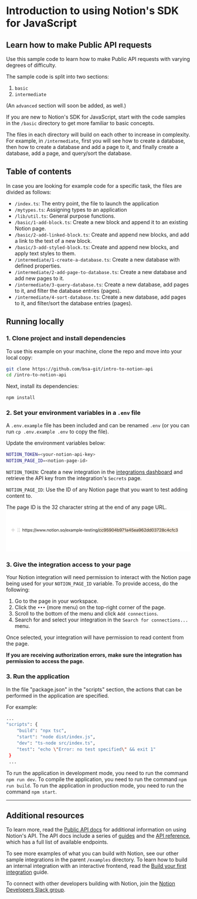 # Introduction to using Notion's SDK for JavaScript

## Learn how to make Public API requests

Use this sample code to learn how to make Public API requests with varying degrees of difficulty.

The sample code is split into two sections:

1. `basic`
2. `intermediate`

(An `advanced` section will soon be added, as well.)

If you are new to Notion's SDK for JavaScript, start with the code samples in the `/basic` directory to get more familiar to basic concepts.

The files in each directory will build on each other to increase in complexity. For example, in `/intermediate`, first you will see how to create a database, then how to create a database and add a page to it, and finally create a database, add a page, and query/sort the database.

## Table of contents

In case you are looking for example code for a specific task, the files are divided as follows:

- `/index.ts`: The entry point, the file to launch the application
- `/mytypes.ts`: Assigning types to an application
- `/lib/util.ts`: General purpose functions.
- `/basic/1-add-block.ts`: Create a new block and append it to an existing Notion page.
- `/basic/2-add-linked-block.ts`: Create and append new blocks, and add a link to the text of a new block.
- `/basic/3-add-styled-block.ts`: Create and append new blocks, and apply text styles to them.
- `/intermediate/1-create-a-database.ts`: Create a new database with defined properties.
- `/intermediate/2-add-page-to-database.ts`: Create a new database and add new pages to it.
- `/intermediate/3-query-database.ts`: Create a new database, add pages to it, and filter the database entries (pages).
- `/intermediate/4-sort-database.ts`: Create a new database, add pages to it, and filter/sort the database entries (pages).

## Running locally

### 1. Clone project and install dependencies

To use this example on your machine, clone the repo and move into your local copy:

```zsh
git clone https://github.com/bsa-git/intro-to-notion-api
cd /intro-to-notion-api
```

Next, install its dependencies:

```zsh
npm install
```

### 2. Set your environment variables in a `.env` file

A `.env.example` file has been included and can be renamed `.env` (or you can run `cp .env.example .env` to copy the file).

Update the environment variables below:

```zsh
NOTION_TOKEN=<your-notion-api-key>
NOTION_PAGE_ID=<notion-page-id>
```

`NOTION_TOKEN`: Create a new integration in the [integrations dashboard](https://www.notion.com/my-integrations) and retrieve the API key from the integration's `Secrets` page.

`NOTION_PAGE_ID`: Use the ID of any Notion page that you want to test adding content to.

The page ID is the 32 character string at the end of any page URL.
![A Notion page URL with the ID highlighted](./src/assets/page_id.png)

### 3. Give the integration access to your page

Your Notion integration will need permission to interact with the Notion page being used for your `NOTION_PAGE_ID` variable. To provide access, do the following:

1. Go to the page in your workspace.
2. Click the `•••` (more menu) on the top-right corner of the page.
3. Scroll to the bottom of the menu and click `Add connections`.
4. Search for and select your integration in the `Search for connections...` menu.

Once selected, your integration will have permission to read content from the page.

**If you are receiving authorization errors, make sure the integration has permission to access the page.**

### 3. Run the application

In the file "package.json" in the "scripts" section, the actions that can be performed in the application are specified.

For example:

```zsh
...
"scripts": {
    "build": "npx tsc",
    "start": "node dist/index.js",
    "dev": "ts-node src/index.ts",
    "test": "echo \"Error: no test specified\" && exit 1"
 }
 ... 
```
To run the application in development mode, you need to run the command `npm run dev`.
To compile the application, you need to run the command `npm run build`.
To run the application in production mode, you need to run the command `npm start`.

---

## Additional resources

To learn more, read the [Public API docs](https://developers.notion.com/) for additional information on using Notion's API. The API docs include a series of [guides](https://developers.notion.com/docs) and the [API reference](https://developers.notion.com/reference/intro), which has a full list of available endpoints.

To see more examples of what you can build with Notion, see our other sample integrations in the parent `/examples` directory. To learn how to build an internal integration with an interactive frontend, read the [Build your first integration](https://developers.notion.com/docs/create-a-notion-integration) guide.

To connect with other developers building with Notion, join the [Notion Developers Slack group](https://join.slack.com/t/notiondevs/shared_invite/zt-20b5996xv-DzJdLiympy6jP0GGzu3AMg).
